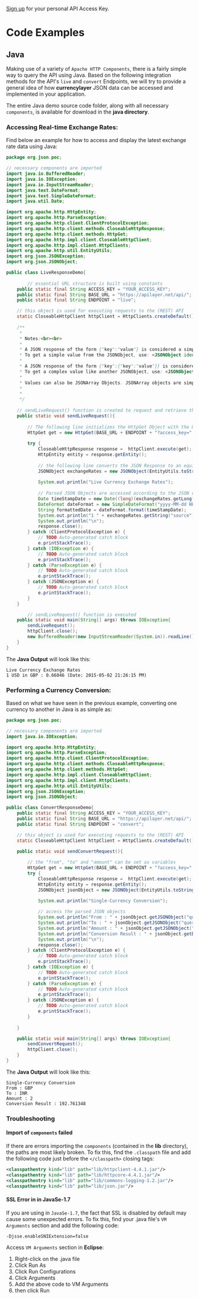 [Sign up](https://currencylayer.com/product) for your personal API Access Key.

# Code Examples

## Java 

Making use of a variety of `Apache HTTP Components`, there is a fairly simple way to query the API using Java. Based on the following integration methods for the API's `live` and `convert` Endpoints, we will try to provide a general idea of how **currencylayer** JSON data can be accessed and implemented in your application.

The entire Java demo source code folder, along with all necessary `components`, is available for download in the **java directory**.

### Accessing Real-time Exchange Rates:

Find below an example for how to access and display the latest exchange rate data using Java:

```java
package org.json.poc;

// necessary components are imported
import java.io.BufferedReader;
import java.io.IOException;
import java.io.InputStreamReader;
import java.text.DateFormat;
import java.text.SimpleDateFormat;
import java.util.Date;

import org.apache.http.HttpEntity;
import org.apache.http.ParseException;
import org.apache.http.client.ClientProtocolException;
import org.apache.http.client.methods.CloseableHttpResponse;
import org.apache.http.client.methods.HttpGet;
import org.apache.http.impl.client.CloseableHttpClient;
import org.apache.http.impl.client.HttpClients;
import org.apache.http.util.EntityUtils;
import org.json.JSONException;
import org.json.JSONObject;

public class LiveResponseDemo{
        
        // essential URL structure is built using constants 
	public static final String ACCESS_KEY = "YOUR_ACCESS_KEY";
	public static final String BASE_URL = "https://apilayer.net/api/";
	public static final String ENDPOINT = "live";

	// this object is used for executing requests to the (REST) API
	static CloseableHttpClient httpClient = HttpClients.createDefault();
	
	/**
	 * 
	 * Notes:<br><br>
	 * 
	 * A JSON response of the form {"key":"value"} is considered a simple Java JSONObject.<br>
	 * To get a simple value from the JSONObject, use: <JSONObject identifier>.get<Type>("key");<br>
	 * 
	 * A JSON response of the form {"key":{"key":"value"}} is considered a complex Java JSONObject.<br>
	 * To get a complex value like another JSONObject, use: <JSONObject identifier>.getJSONObject("key")
	 * 
	 * Values can also be JSONArray Objects. JSONArray objects are simple, consisting of multiple JSONObject Objects.
	 * 
	 * 
	 */
	
	// sendLiveRequest() function is created to request and retrieve the data
	public static void sendLiveRequest(){
		
		// The following line initializes the HttpGet Object with the URL in order to send a request
		HttpGet get = new HttpGet(BASE_URL + ENDPOINT + "?access_key=" + ACCESS_KEY);
		
		try {
			CloseableHttpResponse response =  httpClient.execute(get);
			HttpEntity entity = response.getEntity();
			
			// the following line converts the JSON Response to an equivalent Java Object
			JSONObject exchangeRates = new JSONObject(EntityUtils.toString(entity));
			
			System.out.println("Live Currency Exchange Rates");
			
			// Parsed JSON Objects are accessed according to the JSON resonse's hierarchy, output strings are built
			Date timeStampDate = new Date((long)(exchangeRates.getLong("timestamp")*1000)); 
			DateFormat dateFormat = new SimpleDateFormat("yyyy-MM-dd HH:mm:ss a");
			String formattedDate = dateFormat.format(timeStampDate);
			System.out.println("1 " + exchangeRates.getString("source") + " in GBP : " + exchangeRates.getJSONObject("quotes").getDouble("USDGBP") + " (Date: " + formattedDate + ")");
			System.out.println("\n");
			response.close();
		} catch (ClientProtocolException e) {
			// TODO Auto-generated catch block
			e.printStackTrace();
		} catch (IOException e) {
			// TODO Auto-generated catch block
			e.printStackTrace();
		} catch (ParseException e) {
			// TODO Auto-generated catch block
			e.printStackTrace();
		} catch (JSONException e) {
			// TODO Auto-generated catch block
			e.printStackTrace();
		}
	}

        // sendLiveRequest() function is executed
	public static void main(String[] args) throws IOException{
		sendLiveRequest();
		httpClient.close();
		new BufferedReader(new InputStreamReader(System.in)).readLine();
	}
}
```

The **Java Output** will look like this:

```
Live Currency Exchange Rates
1 USD in GBP : 0.66046 (Date: 2015-05-02 21:26:15 PM)
```

### Performing a Currency Conversion:

Based on what we have seen in the previous example, converting one currency to another in Java is as simple as:

```java
package org.json.poc;

// necessary components are imported
import java.io.IOException;

import org.apache.http.HttpEntity;
import org.apache.http.ParseException;
import org.apache.http.client.ClientProtocolException;
import org.apache.http.client.methods.CloseableHttpResponse;
import org.apache.http.client.methods.HttpGet;
import org.apache.http.impl.client.CloseableHttpClient;
import org.apache.http.impl.client.HttpClients;
import org.apache.http.util.EntityUtils;
import org.json.JSONException;
import org.json.JSONObject;

public class ConvertResponseDemo{
	public static final String ACCESS_KEY = "YOUR_ACCESS_KEY";
	public static final String BASE_URL = "https://apilayer.net/api/";
	public static final String ENDPOINT = "convert";

	// this object is used for executing requests to the (REST) API
	static CloseableHttpClient httpClient = HttpClients.createDefault();
	
	public static void sendConvertRequest(){

		// the "from", "to" and "amount" can be set as variables
		HttpGet get = new HttpGet(BASE_URL + ENDPOINT + "?access_key=" + ACCESS_KEY + "&from=GBP&to=INR&amount=2");
		try {
			CloseableHttpResponse response =  httpClient.execute(get);
			HttpEntity entity = response.getEntity();
			JSONObject jsonObject = new JSONObject(EntityUtils.toString(entity));
			
			System.out.println("Single-Currency Conversion");

			// access the parsed JSON objects
			System.out.println("From : " + jsonObject.getJSONObject("query").getString("from"));
			System.out.println("To : " + jsonObject.getJSONObject("query").getString("to"));
			System.out.println("Amount : " + jsonObject.getJSONObject("query").getLong("amount"));
			System.out.println("Conversion Result : " + jsonObject.getDouble("result"));
			System.out.println("\n");
			response.close();
		} catch (ClientProtocolException e) {
			// TODO Auto-generated catch block
			e.printStackTrace();
		} catch (IOException e) {
			// TODO Auto-generated catch block
			e.printStackTrace();
		} catch (ParseException e) {
			// TODO Auto-generated catch block
			e.printStackTrace();
		} catch (JSONException e) {
			// TODO Auto-generated catch block
			e.printStackTrace();
		}
	
	}

	public static void main(String[] args) throws IOException{
		sendConvertRequest();
		httpClient.close();
	}
}
```

The **Java Output** will look like this:

```
Single-Currency Conversion
From : GBP
To : INR
Amount : 2
Conversion Result : 192.761348
```




### Troubleshooting

#### Import of `components` failed

If there are errors importing the `components` (contained in the **lib** directory), the paths are most likely broken. To fix this, find the `.classpath` file and add the following code just before the `</classpath>` closing tags:

```xml
<classpathentry kind="lib" path="lib/httpclient-4.4.1.jar"/> 
<classpathentry kind="lib" path="lib/httpcore-4.4.1.jar"/> 
<classpathentry kind="lib" path="lib/commons-logging-1.2.jar"/> 
<classpathentry kind="lib" path="lib/json.jar"/>
```

#### SSL Error in in JavaSe-1.7 

If you are using in `JavaSe-1.7`, the fact that SSL is disabled by default may cause some unexpected errors. To fix this, find your .java file's `VM Arguments` section and add the following code:

```
-Djsse.enableSNIExtension=false
```

Access `VM Arguments` section in **Eclipse**:

1. Right-click on the .java file
2. Click Run As
3. Click Run Configurations
4. Click Arguments 
5. Add the above code to VM Arguments
6. then click Run


